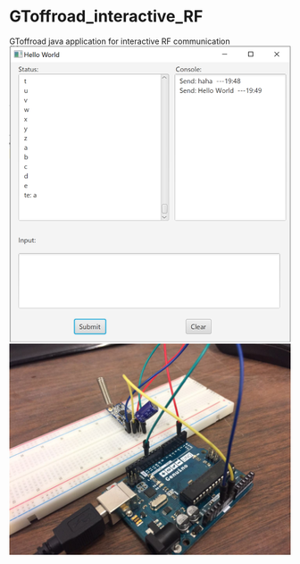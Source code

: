 # GToffroad_interactive_RF
GToffroad java application for interactive RF communication
![alt text](Capture.PNG)
![alt text](373033667581355963.jpg)